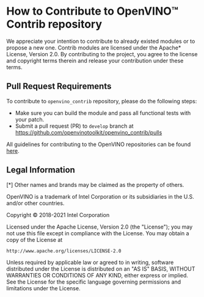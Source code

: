 
# How to Contribute to OpenVINO&trade; Contrib repository

We appreciate your intention to contribute to already existed modules or to propose a new one. 
Contrib modules are licensed under the Apache\* License, Version 2.0. By contributing to the project, you agree to the license and copyright terms therein and release your contribution under these terms. 

## Pull Request Requirements

To contribute to `openvino_contrib` repository, please do the following steps:

* Make sure you can build the module and pass all functional tests with your patch.
* Submit a pull request (PR) to `develop` branch at https://github.com/openvinotoolkit/openvino_contrib/pulls

All guidelines for contributing to the OpenVINO repositories can be found [here](https://github.com/openvinotoolkit/openvino/wiki/Contribute).

## Legal Information

[\*] Other names and brands may be claimed as the property of others.

OpenVINO is a trademark of Intel Corporation or its subsidiaries in the U.S. and/or other countries.

Copyright &copy; 2018-2021 Intel Corporation

Licensed under the Apache License, Version 2.0 (the "License"); you may not use this file except in compliance with the License. You may obtain a copy of the License at
```
http://www.apache.org/licenses/LICENSE-2.0
```
Unless required by applicable law or agreed to in writing, software distributed under the License is distributed on an "AS IS" BASIS, WITHOUT WARRANTIES OR CONDITIONS OF ANY KIND, either express or implied. See the License for the specific language governing permissions and limitations under the License.
